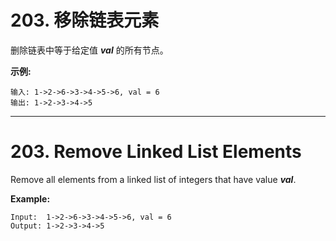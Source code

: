 # 203. 移除链表元素

删除链表中等于给定值 ***val*** 的所有节点。

**示例:**

```()
输入: 1->2->6->3->4->5->6, val = 6
输出: 1->2->3->4->5
```

***

# 203. Remove Linked List Elements

Remove all elements from a linked list of integers that have value ***val***.

**Example:**

```()
Input:  1->2->6->3->4->5->6, val = 6
Output: 1->2->3->4->5
```
